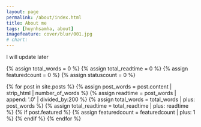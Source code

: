 ```yaml
---
layout: page
permalink: /about/index.html
title: About me
tags: [huynhsamha, about]
imagefeature: cover/blur/001.jpg
# chart:
---
```

<!-- <figure>
  <img src="{{ site.url }}/images/huynhsamha.jpg" alt="Avatar of Sam">
  <figcaption>huynhsamha (Sam)</figcaption>
</figure> -->

I will update later

{% assign total_words = 0 %}
{% assign total_readtime = 0 %}
{% assign featuredcount = 0 %}
{% assign statuscount = 0 %}

{% for post in site.posts %}
    {% assign post_words = post.content | strip_html | number_of_words %}
    {% assign readtime = post_words | append: '.0' | divided_by:200 %}
    {% assign total_words = total_words | plus: post_words %}
    {% assign total_readtime = total_readtime | plus: readtime %}
    {% if post.featured %}
    {% assign featuredcount = featuredcount | plus: 1 %}
    {% endif %}
{% endfor %}

